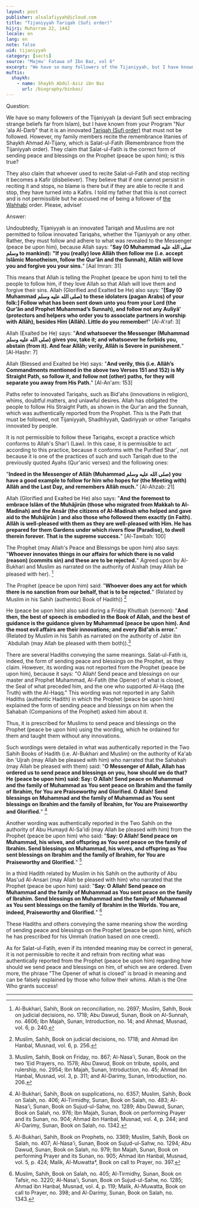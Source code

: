 ```yaml
---
layout: post
publisher: alsalafiyyah@icloud.com
title: "Tijaniyyah Tariqah (Sufi order)"
hijri: Muharram 22, 1442
locale: en
lang: en
note: false
uid: tijaniyyah
category: [sects]
source: "Majmu' Fatawa of Ibn Baz, vol 6"
excerpt: "We have so many followers of the Tijaniyyah, but I have known from your Program that it is an innovated Tariqah (Sufi order)"
muftis:
  shaykh: 
    - name: Shaykh Abdul-Aziz ibn Baz
      url: /biography/binbaz/
---
```


Question:

We have so many followers of the Tijaniyyah (a deviant Sufi sect embracing strange beliefs far from Islam), but I have known from your Program "Nur 'ala Al-Darb" that it is an innovated [Tariqah (Sufi order)](/sufism) that must not be followed. However, my family members recite the remembrance litanies of Shaykh Ahmad Al-Tijany, which is Salat-ul-Fatih (Remembrance from the Tijaniyyah order). They claim that Salat-ul-Fatih is the correct form of sending peace and blessings on the Prophet (peace be upon him); is this true? 

They also claim that whoever used to recite Salat-ul-Fatih and stop reciting it becomes a Kafir (disbeliever). They believe that if one cannot persist in reciting it and stops, no blame is there but if they are able to recite it and stop, they have turned into a Kafirs. I told my father that this is not correct and is not permissible but he accused me of being a follower of [the Wahhabi](/wahhabism/) order. Please, advise!

Answer:

Undoubtedly, Tijaniyyah is an innovated Tariqah and Muslims are not permitted to follow innovated Tariqahs, whether the Tijaniyyah or any other. Rather, they must follow and adhere to what was revealed to the Messenger (peace be upon him), because Allah says: "**Say (O Muhammad صلى الله عليه وسلم to mankind): "If you (really) love Allâh then follow me (i.e. accept Islâmic Monotheism, follow the Qur’ân and the Sunnah), Allâh will love you and forgive you your sins.**" [Aal Imran: 31]

This means that Allah is telling the Prophet (peace be upon him) to tell the people to follow him, if they love Allah so that Allah will love them and forgive their sins. Allah (Glorified and Exalted be He) also says: "**[Say (O Muhammad صلى الله عليه وسلم) to these idolaters (pagan Arabs) of your folk:] Follow what has been sent down unto you from your Lord (the Qur’ân and Prophet Muhammad’s Sunnah), and follow not any Auliyâ’ (protectors and helpers who order you to associate partners in worship with Allâh), besides Him (Allâh). Little do you remember!**" [Al-A'raf: 3]

Allah (Exalted be He) says: "**And whatsoever the Messenger (Muhammad صلى الله عليه وسلم) gives you, take it; and whatsoever he forbids you, abstain (from it). And fear Allâh; verily, Allâh is Severe in punishment.**" [Al-Hashr: 7]

Allah (Blessed and Exalted be He) says: "**And verily, this (i.e. Allâh’s Commandments mentioned in the above two Verses 151 and 152) is My Straight Path, so follow it, and follow not (other) paths, for they will separate you away from His Path.**" [Al-An'am: 153]

Paths refer to innovated Tariqahs, such as Bid'ahs (innovations in religion), whims, doubtful matters, and unlawful desires. Allah has obligated the people to follow His Straight Path, as shown in the Qur'an and the Sunnah, which was authentically reported from the Prophet. This is the Path that must be followed, not Tijaniyyah, Shadhliyyah, Qadiriyyah or other Tariqahs innovated by people. 

It is not permissible to follow these Tariqahs, except a practice which conforms to Allah's Shar'i (Law). In this case, it is permissible to act according to this practice, because it conforms with the Purified Shar`, not because it is one of the practices of such and such Tariqah due to the previously quoted Ayahs (Qur'anic verses) and the following ones:

"**Indeed in the Messenger of Allâh (Muhammad صلى الله عليه وسلم) you have a good example to follow for him who hopes for (the Meeting with) Allâh and the Last Day, and remembers Allâh much.**" [Al-Ahzab: 21]

Allah (Glorified and Exalted be He) also says: "**And the foremost to embrace Islâm of the Muhâjirûn (those who migrated from Makkah to Al-Madinah) and the Ansâr (the citizens of Al-Madinah who helped and gave aid to the Muhâjirûn ) and also those who followed them exactly (in Faith). Allâh is well-pleased with them as they are well-pleased with Him. He has prepared for them Gardens under which rivers flow (Paradise), to dwell therein forever. That is the supreme success.**" [Al-Tawbah: 100]

The Prophet (may Allah's Peace and Blessings be upon him) also says: "**Whoever innovates things in our affairs for which there is no valid (reason) (commits sin) and these are to be rejected.**" Agreed upon by Al-Bukhari and Muslim as narrated on the authority of Aishah (may Allah be pleased with her). [^1]

The Prophet (peace be upon him) said: "**Whoever does any act for which there is no sanction from our behalf, that is to be rejected.**" (Related by Muslim in his Sahih (authentic) Book of Hadith)) [^2]

He (peace be upon him) also said during a Friday Khutbah (sermon): "**And then, the best of speech is embodied in the Book of Allah, and the best of guidance is the guidance given by Muhammad (peace be upon him). And the most evil affairs are their innovations; and every Bid'ah is error.**" (Related by Muslim in his Sahih as narrated on the authority of Jabir ibn `Abdullah (may Allah be pleased with them both)).[^3]

There are several Hadiths conveying the same meanings. Salat-ul-Fatih is, indeed, the form of sending peace and blessings on the Prophet, as they claim. However, its wording was not reported from the Prophet (peace be upon him), because it says: "O Allah! Send peace and blessings on our master and Prophet Muhammad, Al-Fatih (the Opener) of what is closed, the Seal of what preceded him, and the one who supported Al-Haqq (the Truth) with the Al-Haqq." This wording was not reported in any Sahih Hadiths (authentic Hadith) in which the Prophet (peace be upon him) explained the form of sending peace and blessings on him when the Sahabah (Companions of the Prophet) asked him about it. 

Thus, it is prescribed for Muslims to send peace and blessings on the Prophet (peace be upon him) using the wording, which he ordained for them and taught them without any innovations.

Such wordings were detailed in what was authentically reported in the Two Sahih Books of Hadith (i.e. Al-Bukhari and Muslim) on the authority of Ka'ab ibn 'Ujrah (may Allah be pleased with him) who narrated that the Sahabah (may Allah be pleased with them) said: "**O Messenger of Allah, Allah has ordered us to send peace and blessings on you, how should we do that? He (peace be upon him) said: Say: O Allah! Send peace on Muhammad and the family of Muhammad as You sent peace on Ibrahim and the family of Ibrahim, for You are Praiseworthy and Glorified. O Allah! Send blessings on Muhammad and the family of Muhammad as You sent blessings on Ibrahim and the family of Ibrahim, for You are Praiseworthy and Glorified.**" [^4]

Another wording was authentically reported in the Two Sahih on the authority of Abu Humayd Al-Sa'idi (may Allah be pleased with him) from the Prophet (peace be upon him) who said: "**Say: O Allah! Send peace on Muhammad, his wives, and offspring as You sent peace on the family of Ibrahim. Send blessings on Muhammad, his wives, and offspring as You sent blessings on Ibrahim and the family of Ibrahim, for You are Praiseworthy and Glorified.**" [^5]

In a third Hadith related by Muslim in his Sahih on the authority of Abu Mas'ud Al-Ansari (may Allah be pleased with him) who narrated that the Prophet (peace be upon him) said: "**Say: O Allah! Send peace on Muhammad and the family of Muhammad as You sent peace on the family of Ibrahim. Send blessings on Muhammad and the family of Muhammad as You sent blessings on the family of Ibrahim in the Worlds. You are, indeed, Praiseworthy and Glorified.**" [^6]

These Hadiths and others conveying the same meaning show the wording of sending peace and blessings on the Prophet (peace be upon him), which he has prescribed for his Ummah (nation based on one creed).

As for Salat-ul-Fatih, even if its intended meaning may be correct in general, it is not permissible to recite it and refrain from reciting what was authentically reported from the Prophet (peace be upon him) regarding how should we send peace and blessings on him, of which we are ordered. Even more, the phrase "The Opener of what is closed" is broad in meaning and can be falsely explained by those who follow their whims. Allah is the One Who grants success!

---

[^1]: Al-Bukhari, Sahih, Book on reconciliation, no. 2697; Muslim, Sahih, Book on judicial decisions, no. 1718; Abu Dawud, Sunan, Book on Al-Sunnah, no. 4606; Ibn Majah, Sunan, Introduction, no. 14; and Ahmad, Musnad, vol. 6, p. 240.
[^2]: Muslim, Sahih, Book on judicial decisions, no. 1718; and Ahmad ibn Hanbal, Musnad, vol. 6, p. 256.
[^3]: Muslim, Sahih, Book on Friday, no. 867; Al-Nasa'i, Sunan, Book on the two 'Eid Prayers, no. 1578; Abu Dawud, Book on tribute, spoils, and rulership, no. 2954; Ibn Majah, Sunan, Introduction, no. 45; Ahmad ibn Hanbal, Musnad, vol. 3, p. 311; and Al-Darimy, Sunan, Introduction, no. 206.
[^4]: Al-Bukhari, Sahih, Book on supplications, no. 6357; Muslim, Sahih, Book on Salah, no. 406; Al-Tirmidhy, Sunan, Book on Salah, no. 483; Al-Nasa'i, Sunan, Book on Sujud-ul-Sahw, no. 1289; Abu Dawud, Sunan, Book on Salah, no. 976; Ibn Majah, Sunan, Book on performing Prayer and its Sunan, no. 904; Ahmad ibn Hanbal, Musnad, vol. 4, p. 244; and Al-Darimy, Sunan, Book on Salah, no. 1342.
[^5]: Al-Bukhari, Sahih, Book on Prophets, no. 3369; Muslim, Sahih, Book on Salah, no. 407; Al-Nasa'i, Sunan, Book on Sujud-ul-Sahw, no. 1294; Abu Dawud, Sunan, Book on Salah, no. 979; Ibn Majah, Sunan, Book on performing Prayer and its Sunan, no. 905; Ahmad ibn Hanbal, Musnad, vol. 5, p. 424; Malik, Al-Muwatta*, Book on call to Prayer, no. 397.
[^6]: Muslim, Sahih, Book on Salah, no. 405; Al-Tirmidhy, Sunan, Book on Tafsir, no. 3220; Al-Nasa'i, Sunan, Book on Sujud-ul-Sahw, no. 1285; Ahmad ibn Hanbal, Musnad, vol. 4, p. 119; Malik, Al-Muwatta, Book on call to Prayer, no. 398; and Al-Darimy, Sunan, Book on Salah, no. 1343.
